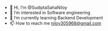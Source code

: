- 👋 Hi, I’m @SudiptaSahaNiloy
- 👀 I’m interested in Software engineering
- 🌱 I’m currently learning Backend Development
- 📫 How to reach me niloy305968@gmail.com

